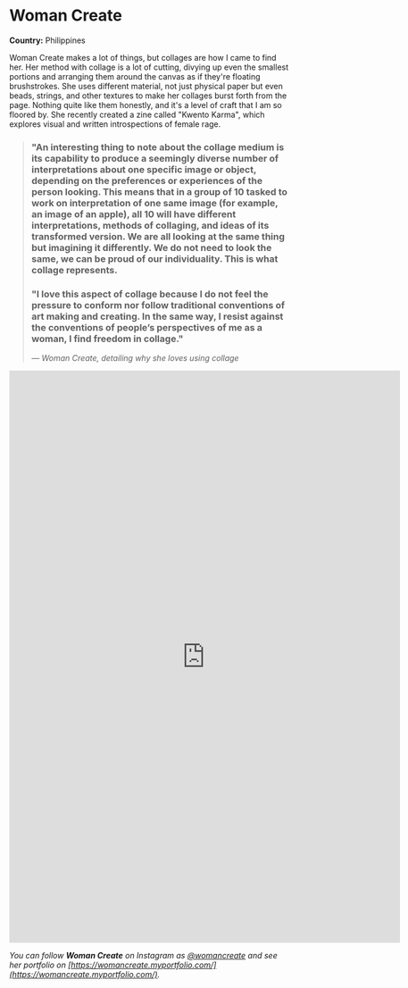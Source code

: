 # Woman Create

**Country:** Philippines

Woman Create makes a lot of things, but collages are how I came to find her. Her method with collage is a lot of cutting, divying up even the smallest portions and arranging them around the canvas as if they're floating brushstrokes. She uses different material, not just physical paper but even beads, strings, and other textures to make her collages burst forth from the page. Nothing quite like them honestly, and it's a level of craft that I am so floored by. She recently created a zine called "Kwento Karma", which explores visual and written introspections of female rage.

> <h3>"An interesting thing to note about the collage medium is its capability to produce a seemingly diverse number of interpretations about one specific image or object, depending on the preferences or experiences of the person looking. This means that in a group of 10 tasked to work on interpretation of one same image (for example, an image of an apple), all 10 will have different interpretations, methods of collaging, and ideas of its transformed version. We are all looking at the same thing but imagining it differently. We do not need to look the same, we can be proud of our individuality. This is what collage represents.</h3> 
><h3>"I love this aspect of collage because I do not feel the pressure to conform nor follow traditional conventions of art making and creating. In the same way, I resist against the conventions of people’s perspectives of me as a woman, I find freedom in collage."</h3>
>
> *— Woman Create, detailing why she loves using collage*

<iframe src="https://samisnotavailable.github.io/gallery/artists/woman-create.html" scrolling="no" frameborder="0" allowfullscreen width="700" height="1025"></iframe>

*You can follow **Woman Create** on Instagram as [@womancreate](https://www.instagram.com/womancreate/) and see her portfolio on [https://womancreate.myportfolio.com/](https://womancreate.myportfolio.com/).*